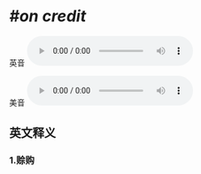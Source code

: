 # ***\#on credit*** 
英音
<audio src="./media/on credit1_AAC.aac" controls="controls"></audio>

美音
<audio src="./media/on credit2_AAC.aac" controls="controls"></audio>



  

英文释义
---
### 1.**赊购**  



